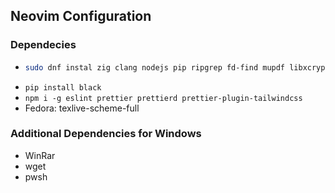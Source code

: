 ## Neovim Configuration

### Dependecies

- ```bash
  sudo dnf instal zig clang nodejs pip ripgrep fd-find mupdf libxcrypt-compat
  ```
- ```pip install black ```
- ```npm i -g eslint prettier prettierd prettier-plugin-tailwindcss```
- Fedora: texlive-scheme-full

### Additional Dependencies for Windows

- WinRar
- wget
- pwsh
